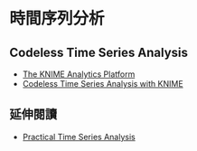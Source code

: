 # 時間序列分析

## Codeless Time Series Analysis
- [The KNIME Analytics Platform](https://www.knime.com/knime-analytics-platform)
- [Codeless Time Series Analysis with KNIME](https://learning.oreilly.com/library/view/codeless-time-series/9781803232065/)
## 延伸閱讀
- [Practical Time Series Analysis](https://learning.oreilly.com/library/view/practical-time-series/9781492041641/)
